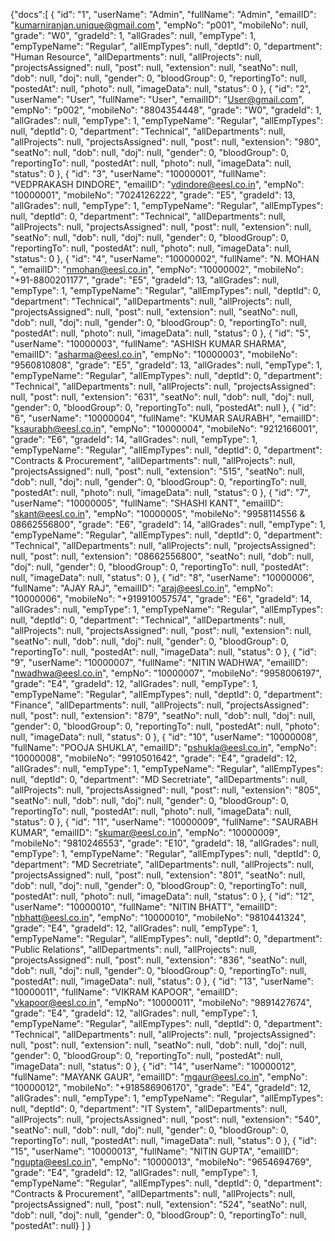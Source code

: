 {"docs":[ { "id": "1", "userName": "Admin", "fullName": "Admin", "emailID": "kumarniranjan.unique@gmail.com", "empNo": "p001", "mobileNo": null, "grade": "W0", "gradeId": 1, "allGrades": null, "empType": 1, "empTypeName": "Regular", "allEmpTypes": null, "deptId": 0, "department": "Human Resource", "allDepartments": null, "allProjects": null, "projectsAssigned": null, "post": null, "extension": null, "seatNo": null, "dob": null, "doj": null, "gender": 0, "bloodGroup": 0, "reportingTo": null, "postedAt": null, "photo": null, "imageData": null, "status": 0 }, { "id": "2", "userName": "User", "fullName": "User", "emailID": "User@gmail.com", "empNo": "p002", "mobileNo": "8804354448", "grade": "W0", "gradeId": 1, "allGrades": null, "empType": 1, "empTypeName": "Regular", "allEmpTypes": null, "deptId": 0, "department": "Technical", "allDepartments": null, "allProjects": null, "projectsAssigned": null, "post": null, "extension": "980", "seatNo": null, "dob": null, "doj": null, "gender": 0, "bloodGroup": 0, "reportingTo": null, "postedAt": null, "photo": null, "imageData": null, "status": 0 }, { "id": "3", "userName": "10000001", "fullName": "VEDPRAKASH DINDORE", "emailID": "vdindore@eesl.co.in", "empNo": "10000001", "mobileNo": "7024126222", "grade": "E5", "gradeId": 13, "allGrades": null, "empType": 1, "empTypeName": "Regular", "allEmpTypes": null, "deptId": 0, "department": "Technical", "allDepartments": null, "allProjects": null, "projectsAssigned": null, "post": null, "extension": null, "seatNo": null, "dob": null, "doj": null, "gender": 0, "bloodGroup": 0, "reportingTo": null, "postedAt": null, "photo": null, "imageData": null, "status": 0 }, { "id": "4", "userName": "10000002", "fullName": "N. MOHAN ", "emailID": "nmohan@eesl.co.in", "empNo": "10000002", "mobileNo": "+91-8800201177", "grade": "E5", "gradeId": 13, "allGrades": null, "empType": 1, "empTypeName": "Regular", "allEmpTypes": null, "deptId": 0, "department": "Technical", "allDepartments": null, "allProjects": null, "projectsAssigned": null, "post": null, "extension": null, "seatNo": null, "dob": null, "doj": null, "gender": 0, "bloodGroup": 0, "reportingTo": null, "postedAt": null, "photo": null, "imageData": null, "status": 0 }, { "id": "5", "userName": "10000003", "fullName": "ASHISH KUMAR SHARMA", "emailID": "asharma@eesl.co.in", "empNo": "10000003", "mobileNo": "9560810808", "grade": "E5", "gradeId": 13, "allGrades": null, "empType": 1, "empTypeName": "Regular", "allEmpTypes": null, "deptId": 0, "department": "Technical", "allDepartments": null, "allProjects": null, "projectsAssigned": null, "post": null, "extension": "631", "seatNo": null, "dob": null, "doj": null, "gender": 0, "bloodGroup": 0, "reportingTo": null, "postedAt": null }, { "id": "6", "userName": "10000004", "fullName": "KUMAR SAURABH", "emailID": "ksaurabh@eesl.co.in", "empNo": "10000004", "mobileNo": "9212166001", "grade": "E6", "gradeId": 14, "allGrades": null, "empType": 1, "empTypeName": "Regular", "allEmpTypes": null, "deptId": 0, "department": "Contracts & Procurement", "allDepartments": null, "allProjects": null, "projectsAssigned": null, "post": null, "extension": "515", "seatNo": null, "dob": null, "doj": null, "gender": 0, "bloodGroup": 0, "reportingTo": null, "postedAt": null, "photo": null, "imageData": null, "status": 0 }, { "id": "7", "userName": "10000005", "fullName": "SHASHI KANT", "emailID": "skant@eesl.co.in", "empNo": "10000005", "mobileNo": "9958114556 & 08662556800", "grade": "E6", "gradeId": 14, "allGrades": null, "empType": 1, "empTypeName": "Regular", "allEmpTypes": null, "deptId": 0, "department": "Technical", "allDepartments": null, "allProjects": null, "projectsAssigned": null, "post": null, "extension": "08662556800", "seatNo": null, "dob": null, "doj": null, "gender": 0, "bloodGroup": 0, "reportingTo": null, "postedAt": null, "imageData": null, "status": 0 }, { "id": "8", "userName": "10000006", "fullName": "AJAY RAJ", "emailID": "araj@eesl.co.in", "empNo": "10000006", "mobileNo": "+919910057574", "grade": "E6", "gradeId": 14, "allGrades": null, "empType": 1, "empTypeName": "Regular", "allEmpTypes": null, "deptId": 0, "department": "Technical", "allDepartments": null, "allProjects": null, "projectsAssigned": null, "post": null, "extension": null, "seatNo": null, "dob": null, "doj": null, "gender": 0, "bloodGroup": 0, "reportingTo": null, "postedAt": null, "imageData": null, "status": 0 }, { "id": "9", "userName": "10000007", "fullName": "NITIN WADHWA", "emailID": "nwadhwa@eesl.co.in", "empNo": "10000007", "mobileNo": "9958006197", "grade": "E4", "gradeId": 12, "allGrades": null, "empType": 1, "empTypeName": "Regular", "allEmpTypes": null, "deptId": 0, "department": "Finance", "allDepartments": null, "allProjects": null, "projectsAssigned": null, "post": null, "extension": "879", "seatNo": null, "dob": null, "doj": null, "gender": 0, "bloodGroup": 0, "reportingTo": null, "postedAt": null, "photo": null, "imageData": null, "status": 0 }, { "id": "10", "userName": "10000008", "fullName": "POOJA SHUKLA", "emailID": "pshukla@eesl.co.in", "empNo": "10000008", "mobileNo": "9910501642", "grade": "E4", "gradeId": 12, "allGrades": null, "empType": 1, "empTypeName": "Regular", "allEmpTypes": null, "deptId": 0, "department": "MD Secretriate", "allDepartments": null, "allProjects": null, "projectsAssigned": null, "post": null, "extension": "805", "seatNo": null, "dob": null, "doj": null, "gender": 0, "bloodGroup": 0, "reportingTo": null, "postedAt": null, "photo": null, "imageData": null, "status": 0 }, { "id": "11", "userName": "10000009", "fullName": "SAURABH KUMAR", "emailID": "skumar@eesl.co.in", "empNo": "10000009", "mobileNo": "9810246553", "grade": "E10", "gradeId": 18, "allGrades": null, "empType": 1, "empTypeName": "Regular", "allEmpTypes": null, "deptId": 0, "department": "MD Secretriate", "allDepartments": null, "allProjects": null, "projectsAssigned": null, "post": null, "extension": "801", "seatNo": null, "dob": null, "doj": null, "gender": 0, "bloodGroup": 0, "reportingTo": null, "postedAt": null, "photo": null, "imageData": null, "status": 0 }, { "id": "12", "userName": "10000010", "fullName": "NITIN BHATT", "emailID": "nbhatt@eesl.co.in", "empNo": "10000010", "mobileNo": "9810441324", "grade": "E4", "gradeId": 12, "allGrades": null, "empType": 1, "empTypeName": "Regular", "allEmpTypes": null, "deptId": 0, "department": "Public Relations", "allDepartments": null, "allProjects": null, "projectsAssigned": null, "post": null, "extension": "836", "seatNo": null, "dob": null, "doj": null, "gender": 0, "bloodGroup": 0, "reportingTo": null, "postedAt": null, "imageData": null, "status": 0 }, { "id": "13", "userName": "10000011", "fullName": "VIKRAM KAPOOR", "emailID": "vkapoor@eesl.co.in", "empNo": "10000011", "mobileNo": "9891427674", "grade": "E4", "gradeId": 12, "allGrades": null, "empType": 1, "empTypeName": "Regular", "allEmpTypes": null, "deptId": 0, "department": "Technical", "allDepartments": null, "allProjects": null, "projectsAssigned": null, "post": null, "extension": null, "seatNo": null, "dob": null, "doj": null, "gender": 0, "bloodGroup": 0, "reportingTo": null, "postedAt": null, "imageData": null, "status": 0 }, { "id": "14", "userName": "10000012", "fullName": "MAYANK GAUR", "emailID": "mgaur@eesl.co.in", "empNo": "10000012", "mobileNo": "+918586906170", "grade": "E4", "gradeId": 12, "allGrades": null, "empType": 1, "empTypeName": "Regular", "allEmpTypes": null, "deptId": 0, "department": "IT System", "allDepartments": null, "allProjects": null, "projectsAssigned": null, "post": null, "extension": "540", "seatNo": null, "dob": null, "doj": null, "gender": 0, "bloodGroup": 0, "reportingTo": null, "postedAt": null, "imageData": null, "status": 0 }, { "id": "15", "userName": "10000013", "fullName": "NITIN GUPTA", "emailID": "ngupta@eesl.co.in", "empNo": "10000013", "mobileNo": "9654694769", "grade": "E4", "gradeId": 12, "allGrades": null, "empType": 1, "empTypeName": "Regular", "allEmpTypes": null, "deptId": 0, "department": "Contracts & Procurement", "allDepartments": null, "allProjects": null, "projectsAssigned": null, "post": null, "extension": "524", "seatNo": null, "dob": null, "doj": null, "gender": 0, "bloodGroup": 0, "reportingTo": null, "postedAt": null} ] }
